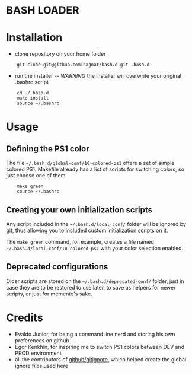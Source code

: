 BASH LOADER
===========

# Installation

* clone repository on your home folder

```
    git clone git@github.com:hagnat/bash.d.git .bash.d
```

* run the installer -- *WARNING* the installer will overwrite your original .bashrc script

```
    cd ~/.bash.d
    make install
    source ~/.bashrc
```

# Usage

## Defining the PS1 color

The file `~/.bash.d/global-conf/10-colored-ps1` offers a set of simple colored PS1.
Makefile already has a list of scripts for switching colors, so just choose one of them

```
    make green
    source ~/.bashrc
```

## Creating your own initialization scripts
Any script included in the `~/.bash.d/local-conf/` folder will be ignored by git, thus
allowing you to included custom initialization scripts on it.

The `make green` command, for example, creates a file named `~/.bash.d/local-conf/10-colored-ps1`
with your color selection enabled.

## Deprecated configurations
Older scripts are stored on the `~/.bash.d/deprecated-conf/` folder, just in case they are to be
restored to use later, to save as helpers for newer scripts, or just for memento's sake.

# Credits
* Evaldo Junior, for being a command line nerd and storing his own preferences on github
* Egor Kenkhin, for inspiring me to switch PS1 colors between DEV and PROD environment
* all the contributors of [github/gitignore](https://github.com/github/gitignore), which helped
create the global ignore files used here

